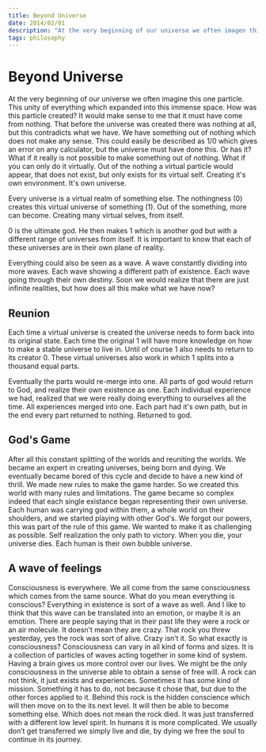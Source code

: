 ```yaml
---
title: Beyond Universe
date: 2014/02/01
description: "At the very beginning of our universe we often imagen this one particle. This unity of everything which expanded into this immense space. How was this particle created?"
tags: philosophy
---
```


# Beyond Universe

At the very beginning of our universe we often imagine this one particle. This unity of everything which expanded into this immense space. How was this particle created? It would make sense to me that it must have come from nothing. That before the universe was created there was nothing at all, but this contradicts what we have. We have something out of nothing which does not make any sense. This could easily be described as 1/0 which gives an error on any calculator, but the universe must have done this. Or has it? What if it really is not possible to make something out of nothing. What if you can only do it virtually. Out of the nothing a virtual particle would appear, that does not exist, but only exists for its virtual self. Creating it's own environment. It's own universe.

Every universe is a virtual realm of something else. The nothingness (0) creates this virtual universe of something (1). Out of the something, more can become. Creating many virtual selves, from itself.

0 is the ultimate god. He then makes 1 which is another god but with a different range of universes from itself. It is important to know that each of these universes are in their own plane of reality.

Everything could also be seen as a wave. A wave constantly dividing into more waves. Each wave showing a different path of existence. Each wave going through their own destiny. 
Soon we would realize that there are just infinite realities, but how does all this make what we have now?

## Reunion
Each time a virtual universe is created the universe needs to form back into its original state. Each time the original 1 will have more knowledge on how to make a stable universe to live in. Until of course 1 also needs to return to its creator 0. These virtual universes also work in which 1 splits into a thousand equal parts.

Eventually the parts would re-merge into one. All parts of god would return to God, and realize their own existence as one. Each individual experience we had, realized that we were really doing everything to ourselves all the time. All experiences merged into one. Each part had it's own path, but in the end every part returned to nothing. Returned to god.

## God's Game
After all this constant splitting of the worlds and reuniting the worlds. We became an expert in creating universes, being born and dying. We eventually became bored of this cycle and decide to have a new kind of thrill. We made new rules to make the game harder. So we created this world with many rules and limitations. The game became so complex indeed that each single existance began representing their own universe. Each human was carrying god within them, a whole world on their shoulders, and we started playing with other God's. We forgot our powers, this was part of the rule of this game. We wanted to make it as challenging as possible. Self realization the only path to victory. When you die, your universe dies. Each human is their own bubble universe.


## A wave of feelings
Consciousness is everywhere. We all come from the same consciousness which comes from the same source. 
What do you mean everything is conscious? 
Everything in existence is sort of a wave as well. And I like to think that this wave can be translated into an emotion, or maybe it is an emotion. There are people saying that in their past life they were a rock or an air molecule. It doesn’t mean they are crazy.
That rock you threw yesterday, yes the rock was sort of alive. Crazy isn’t it.
So what exactly is consciousness?
Consciousness can vary in all kind of forms and sizes. It is a collection of particles of waves acting together in some kind of system.
Having a brain gives us more control over our lives. We might be the only consciousness in the universe able to obtain a sense of free will. A rock can not think, it just exists and experiences. Sometimes it has some kind of mission. Something it has to do, not because it chose that, but due to the other forces applied to it. Behind this rock is the hidden conscience which will then move on to the its next level. It will then be able to become something else. Which does not mean the rock died. It was just transferred with a different low level spirit. In humans it is more complicated. We usually don’t get transferred we simply live and die, by dying we free the soul to continue in its journey. 

